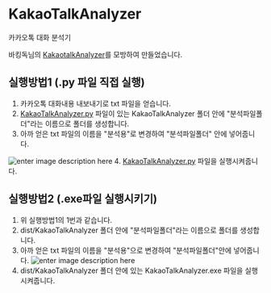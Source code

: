 
# KakaoTalkAnalyzer
카카오톡 대화 분석기

바킹독님의 [KakaotalkAnalyzer](https://github.com/encrypted-def/KakaotalkAnalyzer )를 모방하여 만들었습니다.

## 실행방법1 (.py 파일 직접 실행)

1. 카카오톡 대화내용 내보내기로 txt 파일을 얻습니다.
2. [KakaoTalkAnalyzer.py](https://github.com/happybean4/KakaoTalkAnalyzer/blob/main/KakaoTalkAnalyzer.py "KakaoTalkAnalyzer.py") 파일이 있는 KakaoTalkAnalyzer 폴더 안에 "분석파일폴더"라는 이름으로 폴더를 생성합니다.
3. 아까 얻은 txt 파일의 이름을 "분석용"로 변경하여 "분석파일폴더" 안에 넣어줍니다.

 ![enter image description here](https://ifh.cc/g/Zyq5ka.gif)
4. [KakaoTalkAnalyzer.py](https://github.com/happybean4/KakaoTalkAnalyzer/blob/main/KakaoTalkAnalyzer.py "KakaoTalkAnalyzer.py") 파일을 실행시켜줍니다.
## 실행방법2 (.exe파일 실행시키기)
1. 위 실행방법1의 1번과 같습니다.
2. dist/KakaoTalkAnalyzer 폴더 안에 "분석파일폴더"라는 이름으로 폴더를 생성합니다.
3. 아까 얻은 txt 파일의 이름을 "분석용"으로 변경하여 "분석파일폴더"안에 넣어줍니다.
![enter image description here](https://ifh.cc/g/vRHbaG.gif)
4. dist/KakaoTalkAnalyzer 폴더 안에 있는 KakaoTalkAnalyzer.exe 파일을 실행시켜줍니다.
